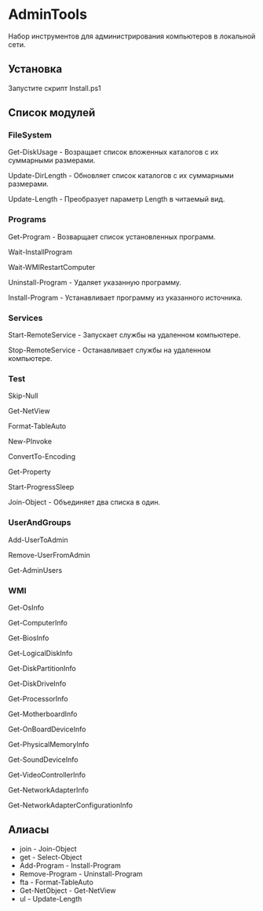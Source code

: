 ﻿AdminTools
==========
Набор инструментов для администрирования компьютеров в локальной сети.

Установка
---------
Запустите скрипт Install.ps1

Список модулей
--------------

### FileSystem

Get-DiskUsage - Возращает список вложенных каталогов с их суммарными размерами.

Update-DirLength - Обновляет список каталогов с их суммарными размерами.

Update-Length - Преобразует параметр Length в читаемый вид. 

### Programs

Get-Program - Возварщает список установленных программ.

Wait-InstallProgram

Wait-WMIRestartComputer

Uninstall-Program - Удаляет указанную программу.

Install-Program - Устанавливает программу из указанного источника.

### Services

Start-RemoteService - Запускает службы на удаленном компьютере.

Stop-RemoteService - Останавливает службы на удаленном компьютере.

### Test

Skip-Null

Get-NetView

Format-TableAuto

New-PInvoke

ConvertTo-Encoding

Get-Property

Start-ProgressSleep

Join-Object - Объединяет два списка в один.

### UserAndGroups

Add-UserToAdmin

Remove-UserFromAdmin

Get-AdminUsers

### WMI

Get-OsInfo

Get-ComputerInfo

Get-BiosInfo

Get-LogicalDiskInfo

Get-DiskPartitionInfo

Get-DiskDriveInfo

Get-ProcessorInfo

Get-MotherboardInfo

Get-OnBoardDeviceInfo

Get-PhysicalMemoryInfo

Get-SoundDeviceInfo

Get-VideoControllerInfo

Get-NetworkAdapterInfo

Get-NetworkAdapterConfigurationInfo

Алиасы
------
*   join - Join-Object
*   get - Select-Object
*   Add-Program - Install-Program
*   Remove-Program - Uninstall-Program
*   fta - Format-TableAuto
*	Get-NetObject - Get-NetView
*	ul - Update-Length